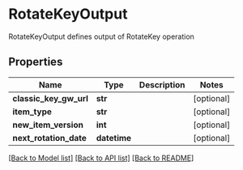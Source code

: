 # RotateKeyOutput

RotateKeyOutput defines output of RotateKey operation
## Properties
Name | Type | Description | Notes
------------ | ------------- | ------------- | -------------
**classic_key_gw_url** | **str** |  | [optional] 
**item_type** | **str** |  | [optional] 
**new_item_version** | **int** |  | [optional] 
**next_rotation_date** | **datetime** |  | [optional] 

[[Back to Model list]](../README.md#documentation-for-models) [[Back to API list]](../README.md#documentation-for-api-endpoints) [[Back to README]](../README.md)



